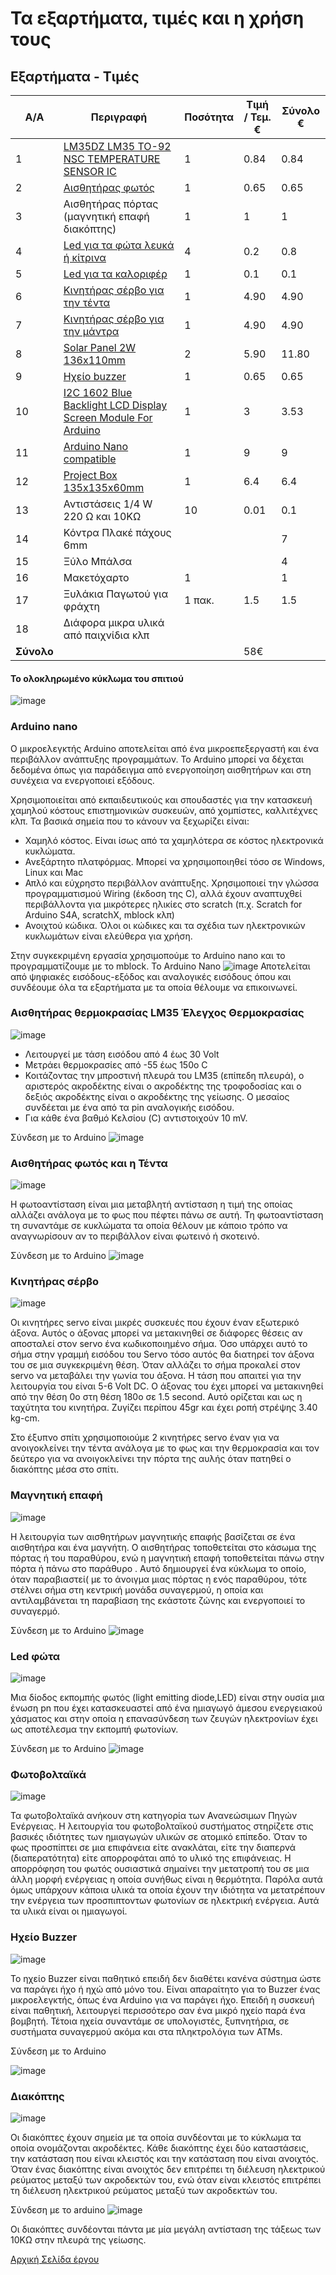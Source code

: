 # Τα εξαρτήματα, τιμές και η χρήση τους

## Εξαρτήματα - Τιμές
A/A   | Περιγραφή   | Ποσότητα  | Τιμή / Τεμ. € | Σύνολο €
------| ------------|-----------|---------------|----------
1 | [LM35DZ LM35 TO-92 NSC TEMPERATURE SENSOR IC](https://www.ebay.com/itm/1PCS-LM35DZ-LM35-TO-92-NSC-TEMPERATURE-SENSOR-IC-Inductor-NEW/232397948189?hash=item361bff451d:g:mXMAAOSw9~5ZXKYy&frcectupt=true) | 1 | 0.84 | 0.84
2 | [Αισθητήρας φωτός](https://www.ebay.com/itm/1-2-5-10-PCS-LM393-Optical-Photosensitive-Light-Sensor-Module-Arduino-Shield/302095762590?var=600908415798&hash=item46564f849e:m:mH6unlDwpaOI-wAI9798eVQ&frcectupt=true) | 1 | 0.65 | 0.65
3 | Αισθητήρας πόρτας (μαγνητική επαφή διακόπτης)| 1 | 1 | 1
4 | [Led για τα φώτα λευκά ή κίτρινα](https://grobotronics.com/led-diffused-5mm-white.html) | 4 | 0.2 | 0.8
5 | [Led για τα καλοριφέρ](https://grobotronics.com/led-diffused-5mm-elrd.html)  | 1 | 0.1 | 0.1
6 | [Κινητήρας σέρβο για την τέντα](https://grobotronics.com/servo-micro-1.5kg.cm-plastic-gears-feetech-fs90.html) | 1 | 4.90 | 4.90
7 | [Κινητήρας σέρβο για την μάντρα](https://grobotronics.com/servo-micro-1.5kg.cm-plastic-gears-feetech-fs90.html) | 1 | 4.90 | 4.90
8 | [Solar Panel 2W 136x110mm](https://grobotronics.com/solar-panel-2w-136x110mm.html)  | 2  |  5.90 |  11.80  |        
9 | [Ηχείο buzzer](https://grobotronics.com/buzzer-2-5v-30ma.html) | 1 | 0.65 | 0.65
10| [I2C 1602 Blue Backlight LCD Display Screen Module For Arduino](https://www.ebay.com/itm/IIC-I2C-1602-Blue-Backlight-LCD-Display-Module-For-Arduino/382822425595?epid=19030007170&hash=item5921fea3fb:g:YgYAAOSw619cflnM&frcectupt=true)  | 1  | 3 | 3.53
11| [Arduino Nano compatible](https://grobotronics.com/nano-ft232-atmega328p-compatible-for-arduino-nano.html) | 1  | 9  |  9
12  | [Project Box 135x135x60mm](https://grobotronics.com/project-box-135x135x60mm-grey.html)   | 1   | 6.4  |  6.4
13| Αντιστάσεις 1/4 W 220 Ω και 10ΚΩ  | 10  | 0.01  |  0.1
14| Κόντρα Πλακέ πάχους 6mm  |   |   | 7  
15| Ξύλο Μπάλσα  |   |   | 4
16| Μακετόχαρτο  | 1  |   | 1
17| Ξυλάκια Παγωτού για φράχτη | 1 πακ.  | 1.5  |  1.5
18| Διάφορα μικρα υλικά από παιχνίδια κλπ  |   |   |  
  | **Σύνολο**  | | |  58€


#### Το ολοκληρωμένο κύκλωμα του σπιτιού

![image](images/SmartHome.png)

### Arduino nano
Ο μικροελεγκτής Arduino αποτελείται από ένα μικροεπεξεργαστή και ένα περιβάλλον ανάπτυξης προγραμμάτων. Το Arduino μπορεί να δέχεται δεδομένα όπως για παράδειγμα από ενεργοποίηση αισθητήρων και στη συνέχεια να ενεργοποιεί εξόδους.

Χρησιμοποιείται από εκπαιδευτικούς και σπουδαστές για την κατασκευή χαμηλού κόστους επιστημονικών συσκευών, από χομπίστες, καλλιτέχνες κλπ. Τα βασικά σημεία που το κάνουν να ξεχωρίζει είναι:
- Χαμηλό κόστος. Είναι ίσως από τα χαμηλότερα σε κόστος ηλεκτρονικά κυκλώματα.
- Ανεξάρτητο πλατφόρμας. Μπορεί να χρησιμοποιηθεί τόσο σε Windows, Linux και Mac
- Απλό και εύχρηστο περιβάλλον ανάπτυξης. Χρησιμοποιεί την γλώσσα προγραμματισμού Wiring (έκδοση της C), αλλά έχουν αναπτυχθεί περιβάλλοντα για μικρότερες ηλικίες στο scratch (π.χ. Scratch for Arduino S4A, scratchX, mblock κλπ)
- Ανοιχτού κώδικα. Όλοι οι κώδικες και τα σχέδια των ηλεκτρονικών κυκλωμάτων είναι ελεύθερα για χρήση.

Στην συγκεκριμένη εργασία χρησιμοπούμε το Arduino nano και το προγραμματίζουμε με το mblock.
Το Arduino Nano
![image](images/nano.jpg)
Αποτελείται από ψηφιακές εισόδους-εξόδος και αναλογικές εισόδους όπου και συνδέουμε όλα τα εξαρτήματα με τα οποία θέλουμε να επικοινωνεί.


### Αισθητήρας θερμοκρασίας LM35 Έλεγχος Θερμοκρασίας

![image](images/temperatureLM35.png)

- Λειτουργεί με τάση εισόδου από 4 έως 30 Volt
- Μετράει θερμοκρασίες από -55 έως 150ο C
- Κοιτάζοντας την μπροστινή πλευρά του LM35 (επίπεδη πλευρά), ο αριστερός ακροδέκτης είναι ο ακροδέκτης της τροφοδοσίας και ο δεξιός ακροδέκτης είναι ο ακροδέκτης της γείωσης. Ο μεσαίος συνδέεται με  ένα από τα pin αναλογικής εισόδου.
- Για κάθε ένα βαθμό Κελσίου (C) αντιστοιχούν 10 mV.

Σύνδεση με το Arduino
![image](images/Heat.png)

### Αισθητήρας φωτός και η Τέντα

![image](images/LightSensor.jpg)

Η φωτοαντίσταση είναι μια μεταβλητή αντίσταση η τιμή της οποίας αλλάζει ανάλογα με το φως που πέφτει πάνω σε αυτή. Τη φωτοαντίσταση τη συναντάμε σε κυκλώματα τα οποία θέλουν με κάποιο τρόπο να αναγνωρίσουν αν το περιβάλλον είναι φωτεινό ή σκοτεινό.

Σύνδεση με το Arduino
![image](images/Tenta.png)

### Κινητήρας σέρβο

![image](images/servo.jpg)

Οι κινητήρες servo είναι μικρές συσκευές που έχουν έναν εξωτερικό άξονα. Αυτός ο άξονας μπορεί να μετακινηθεί σε διάφορες θέσεις αν αποσταλεί στον servo ένα κωδικοποιημένο σήμα. Όσο υπάρχει αυτό το σήμα στην γραμμή εισόδου του Servo τόσο αυτός θα διατηρεί τον άξονα του σε μια συγκεκριμένη θέση. Όταν αλλάζει το σήμα προκαλεί στον servο να μεταβάλει την γωνία του άξονα. Η τάση που απαιτεί για την λειτουργία του είναι 5-6 Volt DC. Ο άξονας του έχει μπορεί να μετακινηθεί από την θέση 0ο στη θέση 180ο σε 1.5 second. Αυτό ορίζεται και ως η ταχύτητα του κινητήρα. Ζυγίζει περίπου 45gr και έχει ροπή στρέψης 3.40 kg-cm.

Στο έξυπνο σπίτι χρησιμοποιούμε 2 κινητήρες servo έναν για να
ανοιγοκλείνει την τέντα ανάλογα με το φως και την θερμοκρασία και τον δεύτερο για να ανοιγοκλείνει την πόρτα της αυλής όταν πατηθεί ο διακόπτης μέσα στο σπίτι.

### Mαγνητική επαφή

![image](images/doorsensor.png)

Η λειτουργία των αισθητήρων μαγνητικής επαφής βασίζεται σε ένα αισθητήρα και ένα μαγνήτη. Ο αισθητήρας τοποθετείται στο κάσωµα της πόρτας ή του παραθύρου, ενώ η μαγνητική επαφή τοποθετείται πάνω στην πόρτα ή πάνω στο παράθυρο . Αυτό δημιουργεί ένα κύκλωμα το οποίο, όταν παραβιαστεί( με το άνοιγμα μιας πόρτας η ενός παραθύρου, τότε στέλνει σήμα στη κεντρική μονάδα συναγερμού, η οποία και αντιλαμβάνεται τη παραβίαση της εκάστοτε ζώνης και ενεργοποιεί το συναγερμό.

Σύνδεση με το Arduino
![image](images/Alarm.png)


### Led φώτα

![image](images/led.png)

Μια δίοδος εκπομπής φωτός (light emitting diode,LED) είναι στην ουσία μια ένωση pn που έχει κατασκευαστεί από ένα ημιαγωγό άμεσου ενεργειακού χάσματος και στην οποία η επανασύνδεση των ζευγών ηλεκτρονίων έχει ως αποτέλεσμα την εκπομπή φωτονίων.

Σύνδεση με το Arduino
![image](images/Lights.png)

### Φωτοβολταϊκά

![image](images/SolarPanel.png)

Τα φωτοβολταϊκά ανήκουν στη κατηγορία των Ανανεώσιμων Πηγών Ενέργειας. Η λειτουργία του φωτοβολταϊκού συστήματος στηρίζετε στις βασικές ιδιότητες των ημιαγωγών υλικών σε ατομικό επίπεδο. Όταν το φως προσπίπτει σε μια επιφάνεια είτε ανακλάται, είτε την διαπερνά (διαπερατότητα) είτε απορροφάται από το υλικό της επιφάνειας. Η απορρόφηση του φωτός ουσιαστικά σημαίνει την μετατροπή του σε μια άλλη μορφή ενέργειας η οποία συνήθως είναι η θερμότητα.
Παρόλα αυτά όμως υπάρχουν κάποια υλικά τα οποία έχουν την ιδιότητα να μετατρέπουν την ενέργεια των προσπιπτοντων φωτονίων σε ηλεκτρική ενέργεια. Αυτά τα υλικά είναι οι ημιαγωγοί.

### Ηχείο Buzzer

![image](images/buzzerspeaker.png)

Το ηχείο Buzzer είναι παθητικό επειδή δεν διαθέτει κανένα σύστημα ώστε να παράγει ήχο ή ηχώ από μόνο του. Είναι απαραίτητο για το Buzzer ένας μικροελεγκτής, όπως ένα Arduino για να παράγει ήχο. Επειδή η συσκευή είναι παθητική, λειτουργεί περισσότερο σαν ένα μικρό ηχείο παρά ένα βομβητή.  Τέτοια ηχεία συναντάμε σε υπολογιστές, ξυπνητήρια, σε συστήματα συναγερμού ακόμα και στα πληκτρολόγια των ATMs.

Σύνδεση με το Arduino

![image](images/buzzer.png)

### Διακόπτης

![image](images/button.png)

Οι διακόπτες έχουν σημεία με τα οποία συνδέονται με το κύκλωμα τα οποία ονομάζονται ακροδέκτες. Κάθε διακόπτης έχει δύο καταστάσεις, την κατάσταση που είναι κλειστός και την κατάσταση που είναι ανοιχτός. Όταν ένας διακόπτης είναι ανοιχτός δεν επιτρέπει τη διέλευση ηλεκτρικού ρεύματος μεταξύ των ακροδεκτών του, ενώ όταν είναι κλειστός επιτρέπει τη διέλευση ηλεκτρικού ρεύματος μεταξύ των ακροδεκτών του.

Σύνδεση με το arduino
![image](images/Switch_button.png)

Οι διακόπτες συνδέονται πάντα με μία μεγάλη αντίσταση της τάξεως των 10ΚΩ στην πλευρά της γείωσης.


[Αρχική Σελίδα έργου](https://github.com/legeonaf/robotics.ellak)
